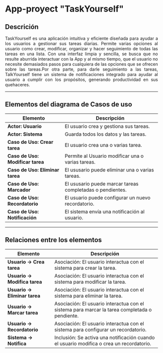 <div align="justify">

  
# App-proyect "TaskYourself"

## **Descrición**

TaskYourself es una aplicación intuitiva y eficiente diseñada para ayudar a los usuarios a gestionar sus tareas diarias. Permite varias opciones al usuario como crear, modificar, organizar y hacer seguimiento de todas las tareas en una lista. Con una interfaz limpia y sencilla, se busca que no resulte aburrida interactuar con la App y al mismo tiempo, que el usuario no necesite demasiados pasos para cualquiera de las opciones que se ofrecen sobre las tareas.Por otra parte, para darle seguimiento a las tareas, TalkYourself tiene un sistema de notificaciones integrado para ayudar al usuario a cumplir con los propósitos, generando productividad en sus quehaceres. 

---

## **Elementos del diagrama de Casos de uso**
| Elemento                            | Descripción                                                                                              |
|-------------------------------------|----------------------------------------------------------------------------------------------------------|
| **Actor: Usuario**                          | El usuario crea y gestiona sus tareas.                                                           |
| **Actor: Sistema**                          | Guarda todos los datos y las tareas.                                                             |
| **Caso de Uso: Crear tarea**                | El usuario crea una o varias tarea.                                                              |
| **Caso de Uso: Modificar tarea**            | Permite al Usuario modificar una o varias tareas.                                                |
| **Caso de Uso: Eliminar tarea**             | El ususario puede eliminar una o varias tareas.                                                  |
| **Caso de Uso: Marcador**                   | El ususario puede marcar tareas completadas o pendientes.                                        |
| **Caso de Uso: Recordatorio**               | El usuario puede configurar un nuevo recordatorio.                                               |
| **Caso de Uso: Notificación**               | El sistema envía una notificación al usuario.                                                    |

---

## **Relaciones entre los elementos**

| Elemento                            | Descripción                                                                                              |
|-------------------------------------|----------------------------------------------------------------------------------------------------------|
| **Usuario → Crea tarea**     | Asociación: El usuario interactua con el sistema para crear la tarea.                                    |
| **Usuario → Modifica tarea** | Asociación: El usuario interactua con el sistema para modificar la tarea.                                |        
| **Usuario → Eliminar tarea** | Asociación: El usuario interactua con el sistema para eliminar la tarea.                                 |
| **Usuario → Marcar tarea**   | Asociación: El usuario interactua con el sistema para marcar la tarea completada o pendiente.            |
| **Usuario → Recordatorio**   | Asociación: El usuario interactua con el sistema para configurar un recordatorio.                        |
| **Sistema → Notifica**       | Inclusión: Se activa una notificación cuando el usuario modifica o crea un recordatorio.                 |



</div>
